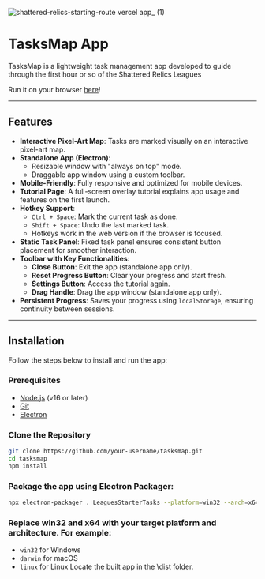 ![shattered-relics-starting-route vercel app_ (1)](https://github.com/user-attachments/assets/99b199b2-239b-4e98-a2ef-c4777d55167c)

# TasksMap App

TasksMap is a lightweight task management app developed to guide through the first hour or so of the Shattered Relics Leagues

Run it on your browser [here](https://shattered-relics-starting-route.vercel.app/)!

---

## Features

- **Interactive Pixel-Art Map**: Tasks are marked visually on an interactive pixel-art map.
- **Standalone App (Electron)**:
  - Resizable window with "always on top" mode.
  - Draggable app window using a custom toolbar.
- **Mobile-Friendly**: Fully responsive and optimized for mobile devices.
- **Tutorial Page**: A full-screen overlay tutorial explains app usage and features on the first launch.
- **Hotkey Support**:
  - `Ctrl + Space`: Mark the current task as done.
  - `Shift + Space`: Undo the last marked task.
  - Hotkeys work in the web version if the browser is focused.
- **Static Task Panel**: Fixed task panel ensures consistent button placement for smoother interaction.
- **Toolbar with Key Functionalities**:
  - **Close Button**: Exit the app (standalone app only).
  - **Reset Progress Button**: Clear your progress and start fresh.
  - **Settings Button**: Access the tutorial again.
  - **Drag Handle**: Drag the app window (standalone app only).
- **Persistent Progress**: Saves your progress using `localStorage`, ensuring continuity between sessions.


---

## Installation

Follow the steps below to install and run the app:

### Prerequisites

- [Node.js](https://nodejs.org/) (v16 or later)
- [Git](https://git-scm.com/)
- [Electron](https://www.electronjs.org/)

### Clone the Repository

```bash
git clone https://github.com/your-username/tasksmap.git
cd tasksmap
npm install
```
### Package the app using Electron Packager:

```bash
npx electron-packager . LeaguesStarterTasks --platform=win32 --arch=x64 --out=dist --overwrite --icon=assets/icons/app-icon.ico
```

### Replace win32 and x64 with your target platform and architecture. For example:

- `win32` for Windows
- `darwin` for macOS
- `linux` for Linux
Locate the built app in the \dist folder.
